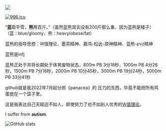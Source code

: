 ![](https://count.getloli.com/get/@bluebearofficial)


<a href="https://996.icu"><img src="https://img.shields.io/badge/link-996.icu-red.svg" alt="996.icu" /></a>

“**蓝**距平雪，**熊**两百斤。”（虽然蓝熊其实没有200斤那么重，因为蓝熊是矮子）（蓝：blue/gloomy，熊：heavy/obese/fat）

蓝熊的指导思想：W值理论、墨茶精神、嘉鸿-松达-原神精神、蓝熊-pvz精神

蓝熊是infj


蓝熊正处于并将长期处于体育废物状态，800m PB 3分18秒，1000m PB 4分26秒，1500m PB 7分18秒，2000m PB 10分45秒，3000m PB 19分24秒，5000m PB 33分41秒

github就是我2022年7月起分担《panacea》的 压力的东西，毕竟不能把所有鸡蛋放在一个篮子里。

这是我表达自己天赋远不如人，即使努力了也不如别人优秀的[W值理论](https://www.bilibili.com/video/BV12W4y1U7ZQ?vd_source=e19c4885711baa45990a2ef399cdb6f2)。

I suffer from **autism**.

![GitHub stats](https://github-readme-stats.vercel.app/api?username=BluebearOfficial&show_icons=true&bg_color=30,8000ff,0000ff&title_color=fff&text_color=fff)

<!---
BluebearOfficial/BluebearOfficial is a ✨ special ✨ repository because its `README.md` (this file) appears on your GitHub profile.
You can click the Preview link to take a look at your changes.
--->

